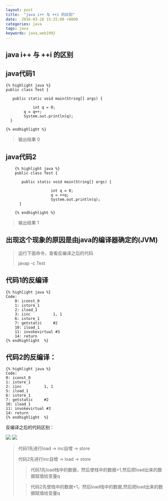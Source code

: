 ```yaml
---
layout: post
title:  "java i++ 与 ++i 的区别"
date:  2016-03-28 15:25:00 +0800
categories: java
tags: java
keywords: java,web1992
---
```



java i++ 与 ++i 的区别
---

<!--more-->
java代码1
---

	{% highlight java %}
	public class Test {

	   public static void main(String[] args) {

		        int q = 0;
			q = q++;
			System.out.println(q);
	  }

	{% endhighlight %}

>输出结果 0
>
java代码2
---                                                    
                                                     
        {% highlight java %}                         
        public class Test {                          
                                                     
           public static void main(String[] args) {  
                                                     
                        int q = 0;                   
                        q = ++q;                     
                        System.out.println(q);       
          }                                          
                                                     
        {% endhighlight %}     

>输出结果 1
> 

出现这个现象的原因是由java的编译器确定的(JVM)
---
> 运行下面命令，查看反编译之后的代码
>
> javap -c Test
>

代码1的反编译
---
	{% highlight java %} 
	Code:
    	0: iconst_0
    	1: istore_1
    	2: iload_1
    	3: iinc          1, 1
    	6: istore_1
    	7: getstatic     #2   
   		10: iload_1
   		11: invokevirtual #3   
   		14: return
	{% endhighlight  %} 

 代码2的反编译： 
---
	{% highlight java %} 
	Code:
	0: iconst_0
	1: istore_1
	2: iinc          1, 1
	5: iload_1
	6: istore_1
	7: getstatic     #2    
	10: iload_1
	11: invokevirtual #3    
	14: return 
	{% endhighlight  %} 
   

                  
反编译之后的代码区别：

![](http://i.imgur.com/zlue6od.png)
![](http://i.imgur.com/7aBMw2D.png)


>代码1先进行load -> inc自增 -> store
>
>代码2先进行inc自增 -> load -> store
>
>>代码1先load栈中的数据，然后使栈中的数据+1,然后把load出来的数据赋值给变量q
>
>>代码2先使栈中的数据+1，然后load栈中的数据,然后把load出来的数据赋值给变量q

